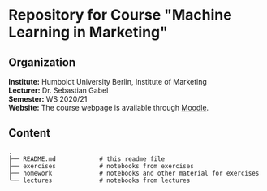 # Repository for Course "Machine Learning in Marketing"


## Organization

__Institute:__ Humboldt University Berlin, Institute of Marketing <br>
__Lecturer:__ Dr. Sebastian Gabel <br>
__Semester:__ WS 2020/21 <br>
__Website:__ The course webpage is available through [Moodle](https://moodle.hu-berlin.de/course/view.php?id=98455).


## Content

```
.
├── README.md            # this readme file
├── exercises            # notebooks from exercises
├── homework             # notebooks and other material for exercises
└── lectures             # notebooks from lectures
```

